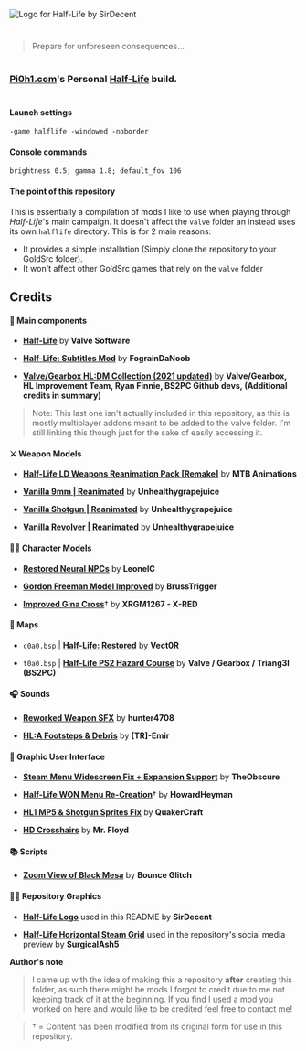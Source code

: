 ![Logo for Half-Life by SirDecent](https://cdn2.steamgriddb.com/file/sgdb-cdn/logo/f427810d6c49d16a865d20c29ac11e61.png "Logo for Half-Life by SirDecent")
#
>Prepare for unforeseen consequences...
#
### [Pi0h1.com](https://pi0h1.com/ "Pi0h1.com")'s Personal [Half-Life](https://www.half-life.com/en/halflife "Half-Life") build.
#
#### Launch settings
`-game halflife -windowed -noborder`

#### Console commands
`brightness 0.5; gamma 1.8; default_fov 106`

#### The point of this repository
This is essentially a compilation of mods I like to use when playing through *Half-Life*'s main campaign.
It doesn't affect the `valve` folder an instead uses its own `halflife` directory. This is for 2 main reasons:
- It provides a simple installation (Simply clone the repository to your GoldSrc folder).
- It won't affect other GoldSrc games that rely on the `valve` folder

## Credits

#### 💎 Main components
- [**Half-Life**](https://store.steampowered.com/app/70/HalfLife/ "Half-Life") by **Valve Software**

- [**Half-Life: Subtitles Mod**](https://www.moddb.com/mods/half-life-subtitles-mod "Half-Life: Subtitles Mod") by **FograinDaNoob**

- [**Valve/Gearbox HL:DM Collection (2021 updated)**](https://www.moddb.com/games/half-life/addons/valvegearbox-hldm-collection-fixed) by **Valve/Gearbox, HL Improvement Team, Ryan Finnie, BS2PC Github devs, (Additional credits in summary)**
> Note: This last one isn't actually included in this repository, as this is mostly multiplayer addons meant to be added to the valve folder. I'm still linking this though just for the sake of easily accessing it.


#### ⚔ Weapon Models
- [**Half-Life LD Weapons Reanimation Pack [Remake]**](https://gamebanana.com/mods/179921 "Half-Life LD Weapons Reanimation Pack [Remake]") by **MTB Animations**

- [**Vanilla 9mm | Reanimated**](https://gamebanana.com/mods/180230 "Vanilla 9mm | Reanimated") by **Unhealthygrapejuice**

- [**Vanilla Shotgun | Reanimated**](https://gamebanana.com/mods/180357 "Vanilla Shotgun | Reanimated") by **Unhealthygrapejuice**

- [**Vanilla Revolver | Reanimated**](https://gamebanana.com/mods/180297 "Vanilla Revolver | Reanimated") by **Unhealthygrapejuice**

#### 👨‍🔬 Character Models
- [**Restored Neural NPCs**](https://gamebanana.com/mods/179864 "Restored Neural NPCs") by **LeonelC**
 
- [**Gordon Freeman Model Improved**](https://gamebanana.com/mods/179590 "Gordon Freeman Model Improved") by **BrussTrigger**

- [**Improved Gina Cross**](https://gamebanana.com/mods/179787 "Improved Gina Cross")&dagger; by **XRGM1267 - X-RED**

#### 🏡 Maps
- `c0a0.bsp` | [**Half-Life: Restored**](https://store.steampowered.com/app/1283930/HalfLife_Restored/ "Half-Life: Restored") by **Vect0R**

- `t0a0.bsp` | [**Half-Life PS2 Hazard Course**](https://www.moddb.com/games/half-life/addons/half-life-ps2-hazard-course-intro "Half-Life PS2 Hazard Course") by **Valve / Gearbox / Triang3l (BS2PC)**

#### 🎧 Sounds
- [**Reworked Weapon SFX**](https://gamebanana.com/sounds/46896 "Reworked Weapon SFX") by **hunter4708**

- [**HL:A Footsteps & Debris**](https://gamebanana.com/sounds/47108 "HL:A Footsteps & Debris") by **[TR]-Emir**

#### 🎨 Graphic User Interface
- [**Steam Menu Widescreen Fix + Expansion Support**](https://gamebanana.com/mods/24731 "Steam Menu Widescreen Fix + Expansion Support") by **TheObscure**

- [**Half-Life WON Menu Re-Creation**](https://gamebanana.com/mods/24540 "Half-Life WON Menu Re-Creation")&dagger; by **HowardHeyman**

- [**HL1 MP5 & Shotgun Sprites Fix**](https://gamebanana.com/mods/24745 "HL1 MP5 & Shotgun Sprites Fix") by **QuakerCraft**

- [**HD Crosshairs**](https://gamebanana.com/mods/24528 "HD Crosshairs") by **Mr. Floyd**

#### 📚 Scripts

- [**Zoom View of Black Mesa**](https://gamebanana.com/scripts/10450 "Zoom View of Black Mesa") by **Bounce Glitch**

#### 👨‍🎨 Repository Graphics

- [**Half-Life Logo**](https://www.steamgriddb.com/logo/31554 "Logo for Half-Life by SirDecent") used in this README by **SirDecent**

- [**Half-Life Horizontal Steam Grid**](https://www.steamgriddb.com/grid/33670 "Grid of Half-Life by SurgicalAsh5") used in the repository's social media preview by **SurgicalAsh5**

**Author's note**
> I came up with the idea of making this a repository **after** creating this folder, as such there might be mods I forgot to credit due to me not keeping track of it at the beginning.
If you find I used a mod you worked on here and would like to be credited feel free to contact me!

>&dagger; = Content has been modified from its original form for use in this repository.

